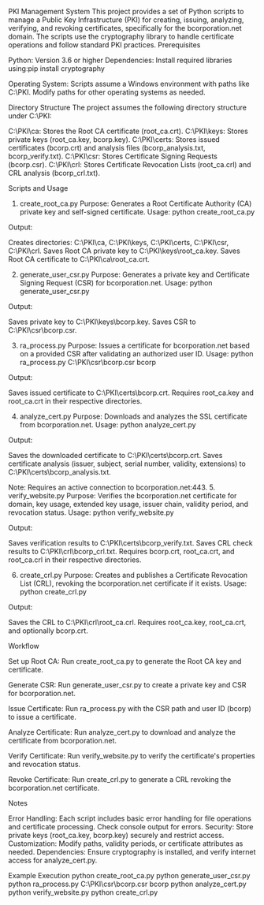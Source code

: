 PKI Management System
This project provides a set of Python scripts to manage a Public Key Infrastructure (PKI) for creating, issuing, analyzing, verifying, and revoking certificates, specifically for the bcorporation.net domain. The scripts use the cryptography library to handle certificate operations and follow standard PKI practices.
Prerequisites

Python: Version 3.6 or higher
Dependencies: Install required libraries using:pip install cryptography


Operating System: Scripts assume a Windows environment with paths like C:\PKI\. Modify paths for other operating systems as needed.

Directory Structure
The project assumes the following directory structure under C:\PKI\:

C:\PKI\ca\: Stores the Root CA certificate (root_ca.crt).
C:\PKI\keys\: Stores private keys (root_ca.key, bcorp.key).
C:\PKI\certs\: Stores issued certificates (bcorp.crt) and analysis files (bcorp_analysis.txt, bcorp_verify.txt).
C:\PKI\csr\: Stores Certificate Signing Requests (bcorp.csr).
C:\PKI\crl\: Stores Certificate Revocation Lists (root_ca.crl) and CRL analysis (bcorp_crl.txt).

Scripts and Usage
1. create_root_ca.py
Purpose: Generates a Root Certificate Authority (CA) private key and self-signed certificate.
Usage:
python create_root_ca.py

Output:

Creates directories: C:\PKI\ca\, C:\PKI\keys\, C:\PKI\certs\, C:\PKI\csr\, C:\PKI\crl\.
Saves Root CA private key to C:\PKI\keys\root_ca.key.
Saves Root CA certificate to C:\PKI\ca\root_ca.crt.

2. generate_user_csr.py
Purpose: Generates a private key and Certificate Signing Request (CSR) for bcorporation.net.
Usage:
python generate_user_csr.py

Output:

Saves private key to C:\PKI\keys\bcorp.key.
Saves CSR to C:\PKI\csr\bcorp.csr.

3. ra_process.py
Purpose: Issues a certificate for bcorporation.net based on a provided CSR after validating an authorized user ID.
Usage:
python ra_process.py C:\PKI\csr\bcorp.csr bcorp

Output:

Saves issued certificate to C:\PKI\certs\bcorp.crt.
Requires root_ca.key and root_ca.crt in their respective directories.

4. analyze_cert.py
Purpose: Downloads and analyzes the SSL certificate from bcorporation.net.
Usage:
python analyze_cert.py

Output:

Saves the downloaded certificate to C:\PKI\certs\bcorp.crt.
Saves certificate analysis (issuer, subject, serial number, validity, extensions) to C:\PKI\certs\bcorp_analysis.txt.

Note: Requires an active connection to bcorporation.net:443.
5. verify_website.py
Purpose: Verifies the bcorporation.net certificate for domain, key usage, extended key usage, issuer chain, validity period, and revocation status.
Usage:
python verify_website.py

Output:

Saves verification results to C:\PKI\certs\bcorp_verify.txt.
Saves CRL check results to C:\PKI\crl\bcorp_crl.txt.
Requires bcorp.crt, root_ca.crt, and root_ca.crl in their respective directories.

6. create_crl.py
Purpose: Creates and publishes a Certificate Revocation List (CRL), revoking the bcorporation.net certificate if it exists.
Usage:
python create_crl.py

Output:

Saves the CRL to C:\PKI\crl\root_ca.crl.
Requires root_ca.key, root_ca.crt, and optionally bcorp.crt.

Workflow

Set up Root CA:
Run create_root_ca.py to generate the Root CA key and certificate.


Generate CSR:
Run generate_user_csr.py to create a private key and CSR for bcorporation.net.


Issue Certificate:
Run ra_process.py with the CSR path and user ID (bcorp) to issue a certificate.


Analyze Certificate:
Run analyze_cert.py to download and analyze the certificate from bcorporation.net.


Verify Certificate:
Run verify_website.py to verify the certificate's properties and revocation status.


Revoke Certificate:
Run create_crl.py to generate a CRL revoking the bcorporation.net certificate.



Notes

Error Handling: Each script includes basic error handling for file operations and certificate processing. Check console output for errors.
Security: Store private keys (root_ca.key, bcorp.key) securely and restrict access.
Customization: Modify paths, validity periods, or certificate attributes as needed.
Dependencies: Ensure cryptography is installed, and verify internet access for analyze_cert.py.

Example Execution
python create_root_ca.py
python generate_user_csr.py
python ra_process.py C:\PKI\csr\bcorp.csr bcorp
python analyze_cert.py
python verify_website.py
python create_crl.py
